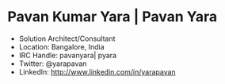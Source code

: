 # Pavan Kumar Yara | Pavan Yara
* Solution Architect/Consultant 
* Location: Bangalore, India
* IRC Handle: pavanyara| pyara
* Twitter: @yarapavan
* LinkedIn: http://www.linkedin.com/in/yarapavan
